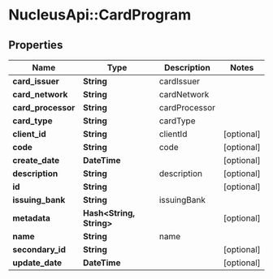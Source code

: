 # NucleusApi::CardProgram

## Properties
Name | Type | Description | Notes
------------ | ------------- | ------------- | -------------
**card_issuer** | **String** | cardIssuer | 
**card_network** | **String** | cardNetwork | 
**card_processor** | **String** | cardProcessor | 
**card_type** | **String** | cardType | 
**client_id** | **String** | clientId | [optional] 
**code** | **String** | code | [optional] 
**create_date** | **DateTime** |  | [optional] 
**description** | **String** | description | [optional] 
**id** | **String** |  | [optional] 
**issuing_bank** | **String** | issuingBank | 
**metadata** | **Hash&lt;String, String&gt;** |  | [optional] 
**name** | **String** | name | 
**secondary_id** | **String** |  | [optional] 
**update_date** | **DateTime** |  | [optional] 


